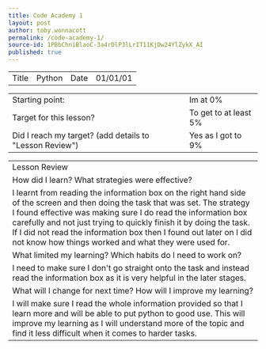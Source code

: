 ```yaml
---
title: Code Academy 1
layout: post
author: toby.wonnacott
permalink: /code-academy-1/
source-id: 1PBbChniBlaoC-3a4rDlP3lLrIT11KjDw24YlZykX_AI
published: true
---
```

<table>
  <tr>
    <td>Title</td>
    <td>Python</td>
    <td>Date</td>
    <td>01/01/01</td>
  </tr>
</table>


<table>
  <tr>
    <td>Starting point:</td>
    <td>Im at 0% </td>
  </tr>
  <tr>
    <td>Target for this lesson?</td>
    <td>To get to at least 5%</td>
  </tr>
  <tr>
    <td>Did I reach my target? 
(add details to "Lesson Review")</td>
    <td>Yes as I got to 9%</td>
  </tr>
</table>


<table>
  <tr>
    <td>Lesson Review</td>
  </tr>
  <tr>
    <td>How did I learn? What strategies were effective? </td>
  </tr>
  <tr>
    <td>I learnt from reading the information box on the right hand side of the screen and then doing the task that was set. The strategy I found effective was making sure I do read the information box carefully and not just trying to quickly finish it by doing the task. If I did not read the information box then I found out later on I did not know how things worked and what they were used for.</td>
  </tr>
  <tr>
    <td>What limited my learning? Which habits do I need to work on? </td>
  </tr>
  <tr>
    <td>I need to make sure I don't go straight onto the task and instead read the information box as it is very helpful in the later stages.</td>
  </tr>
  <tr>
    <td>What will I change for next time? How will I improve my learning?</td>
  </tr>
  <tr>
    <td>I will make sure I read the whole information provided so that I learn more and will be able to put python to good use. This will improve my learning as I will understand more of the topic and find it less difficult when it comes to harder tasks.</td>
  </tr>
</table>


